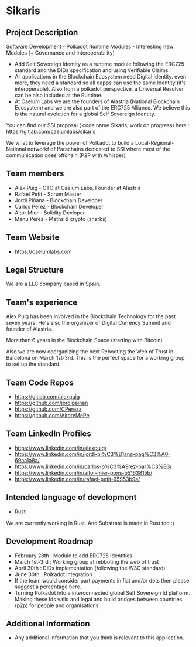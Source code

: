 # Sikaris

## Project Description
Software Development - Polkadot Runtime Modules - Interesting new Modules (+ Governance and Interoperability)

* Add Self Sovereign Identity as a runtime module following the ERC725 standard and the DIDs specification and using Verifiable Claims. 
* All applications in the Blockchain Ecosystem need Digital Identity. even more, they need a standard so all dapps can use the same Identity (it's interoperable). Also from a polkadot perspective, a Universal Resolver can be also included at the Runtime.
* At Caelum Labs we are the founders of Alastria (National Blockchain Ecosystem) and we are also part of the ERC725 Alliance. We believe this is the natural evolution for a global Self Sovereign Identity.

You can find our SSI proposal  ( code name Sikaris, work on progress) here : https://gitlab.com/caelumlabs/sikaris

We wnat to leverage the power of Polkadot to build a Local-Regional-National networkf of Parachains dedicated to SSI where most of the communication goes offchain (P2P with Whisper)

## Team members
* Alex Puig - CTO at Caelum Labs, Founder at Alastria
* Rafael Petit - Scrum Master
* Jordi Piñana - Blockchain Developer
* Carlos Pérez - Blockchain Developer
* Aitor Mier - Solidity Devloper
* Manu Pérez - Maths & crypto (snarks)

## Team Website	
* https://caelumlabs.com

## Legal Structure 
We are a LLC company based in Spain.

## Team's experience
Alex Puig has been involved in the Blockchain Technology for the past seven years. He's also the organizer of Digital Currency Summit and founder of Alastria.

More than 6 years in the Blockchain Space (starting with Bitcoin)

Also we are now coorganizing the next Rebooting the Web of Trust in Barcelona on March 1st-3rd. This is the perfect space for a working group to set up the standard.

## Team Code Repos
* https://gitlab.com/alexpuig
* https://github.com/jordipainan
* https://github.com/CPerezz
* https://github.com/AitoreMePe

## Team LinkedIn Profiles
* https://www.linkedin.com/in/alexpuig/
* https://www.linkedin.com/in/jordi-pi%C3%B1ana-pag%C3%A0-69aa1a8a/
* https://www.linkedin.com/in/carlos-p%C3%A9rez-bar%C3%B3/
* https://www.linkedin.com/in/aitor-mier-pons-b5163815b/
* https://www.linkedin.com/in/rafael-petit-95953b9a/

## Intended language of development
* Rust

We are currently working in Rust. And Substrate is made in Rust too :)

## Development Roadmap
* February 28th : Module to add ERC725 Identities
* March 1st-3rd : Working group at rebboting the web of trust
* April 30th : DIDs implementation (following the W3C standard)
* June 30th : Polkadot integration
* If the team would consider part payments in fiat and/or dots then please suggest a percentage here.
* Turning Polkadot into a interconnected global Self Sovereign Id platform. Making these Ids valid and legal and build bridges between countries (p2p) for people and organisations.

## Additional Information
* Any additional information that you think is relevant to this application.
